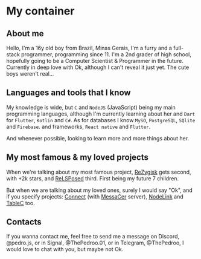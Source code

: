 # My container

## About me

Hello, I'm a 16y old boy from Brazil, Minas Gerais, I'm a furry and a full-stack programmer, programming since 11.
I'm a 2nd grader of high school, hopefully going to be a Computer Scientist & Programmer in the future.
Currently in deep love with Ok, although I can't reveal it just yet. The cute boys weren't real...

## Languages and tools that I know

My knowledge is wide, but `C` and `NodeJS` (JavaScript) being my main programming languages, although I'm currently learning about her and `Dart` for `Flutter`, `Kotlin` and `C#`.
As for databases I know `MySO`, `PostgreSQL`, `SQlite` and `Firebase`. and frameworks, `React native` and `Flutter`.

And whenever possible, looking to learn more and more things about her.

## My most famous & my loved projects

When we're talking about my most famous project, [ReZygisk](https://github.com/PerformanC/ReZygisk) gets second, with +2k stars, and [ReLSPosed](https://github.com/ThePedroo/ReLSPosed) third. First being my future 7 children.

But when we are talking about my loved ones, surely I would say "Ok", and if you specify projects: [Connect](https://github.com/PerformanC/Connect) (with [MessaCer](https://github.com/PerformanC/MessaCer) server), [NodeLink](https://github.com/PerformanC/NodeLink) and [TableC](https://github.com/PerformanC/TableC) too.

## Contacts

If you wanna contact me, feel free to send me a message on Discord, @pedro.js, or in Signal, @ThePedroo.01, or in Telegram, @ThePedroo, I would love to chat with you, but maybe not Ok.
